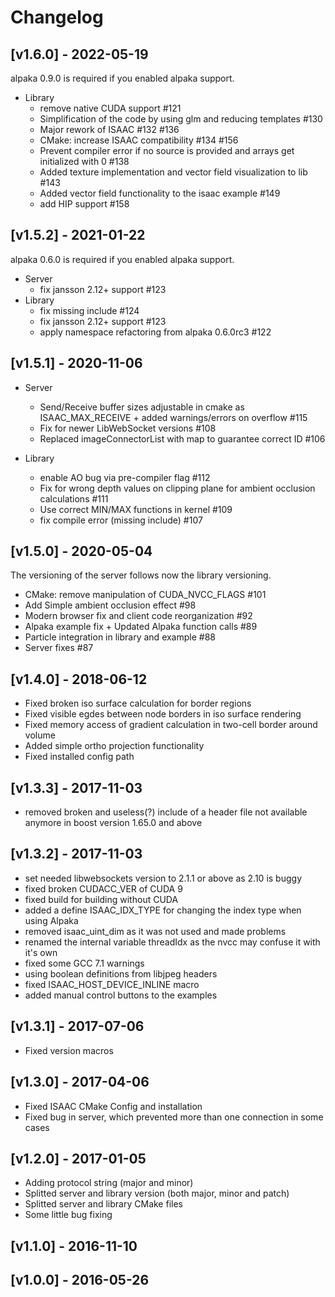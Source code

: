 # Changelog

## [v1.6.0] - 2022-05-19

alpaka 0.9.0 is required if you enabled alpaka support.

* Library
  - remove native CUDA support #121
  - Simplification of the code by using glm and reducing templates #130
  - Major rework of ISAAC #132 #136
  - CMake: increase ISAAC compatibility #134 #156
  - Prevent compiler error if no source is provided and arrays get initialized with 0 #138
  - Added texture implementation and vector field visualization to lib #143
  - Added vector field functionality to the isaac example #149
  - add HIP support #158

## [v1.5.2] - 2021-01-22

alpaka 0.6.0 is required if you enabled alpaka support.

* Server
  - fix jansson 2.12+ support #123
* Library
  - fix missing include #124
  - fix jansson 2.12+ support #123
  - apply namespace refactoring from alpaka 0.6.0rc3 #122


## [v1.5.1] - 2020-11-06

* Server
  - Send/Receive buffer sizes adjustable in cmake as ISAAC_MAX_RECEIVE + added warnings/errors on overflow #115
  - Fix for newer LibWebSocket versions #108
  - Replaced imageConnectorList with map to guarantee correct ID #106

* Library
  - enable AO bug via pre-compiler flag #112
  - Fix for wrong depth values on clipping plane for ambient occlusion calculations #111
  - Use correct MIN/MAX functions in kernel #109
  - fix compile error (missing include) #107


## [v1.5.0] - 2020-05-04

The versioning of the server follows now the library versioning.

- CMake: remove manipulation of CUDA_NVCC_FLAGS #101
- Add Simple ambient occlusion effect #98
- Modern browser fix and client code reorganization #92
- Alpaka example fix + Updated Alpaka function calls #89
- Particle integration in library and example #88
- Server fixes #87


## [v1.4.0] - 2018-06-12

- Fixed broken iso surface calculation for border regions
- Fixed visible egdes between node borders in iso surface rendering
- Fixed memory access of gradient calculation in two-cell border around volume
- Added simple ortho projection functionality
- Fixed installed config path


## [v1.3.3] - 2017-11-03

- removed broken and useless(?) include of a header file not available anymore in boost version 1.65.0 and above


## [v1.3.2] - 2017-11-03

- set needed libwebsockets version to 2.1.1 or above as 2.10 is buggy
- fixed broken CUDACC_VER of CUDA 9
- fixed build for building without CUDA
- added a define ISAAC_IDX_TYPE for changing the index type when using Alpaka
- removed isaac_uint_dim as it was not used and made problems
- renamed the internal variable threadIdx as the nvcc may confuse it with it's own
- fixed some GCC 7.1 warnings
- using boolean definitions from libjpeg headers
- fixed ISAAC_HOST_DEVICE_INLINE macro
- added manual control buttons to the examples


## [v1.3.1] - 2017-07-06

- Fixed version macros


## [v1.3.0] - 2017-04-06

- Fixed ISAAC CMake Config and installation
- Fixed bug in server, which prevented more than one connection in some cases


## [v1.2.0] - 2017-01-05

- Adding protocol string (major and minor)
- Splitted server and library version (both major, minor and patch)
- Splitted server and library CMake files
- Some little bug fixing


## [v1.1.0] - 2016-11-10


## [v1.0.0] - 2016-05-26
